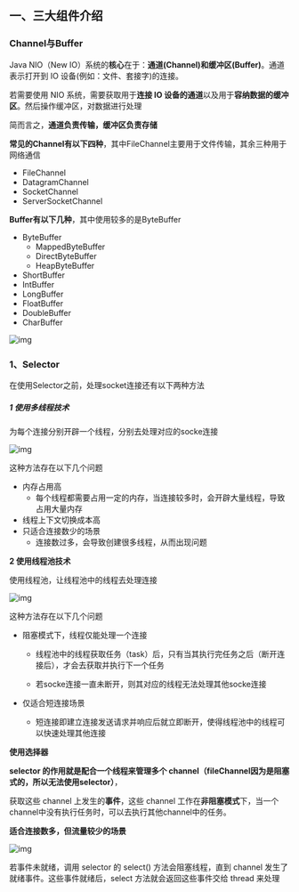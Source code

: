 ## 一、三大组件介绍

### Channel与Buffer

Java NIO（New IO）系统的**核心**在于：**通道(Channel)和缓冲区(Buffer)**。通道表示打开到 IO 设备(例如：文件、套接字)的连接。

若需要使用 NIO 系统，需要获取用于**连接 IO 设备的通道**以及用于**容纳数据的缓冲区**。然后操作缓冲区，对数据进行处理

简而言之，**通道负责传输，缓冲区负责存储**

**常见的Channel有以下四种**，其中FileChannel主要用于文件传输，其余三种用于网络通信

- FileChannel
- DatagramChannel
- SocketChannel
- ServerSocketChannel

**Buffer有以下几种**，其中使用较多的是ByteBuffer

- ByteBuffer
  - MappedByteBuffer
  - DirectByteBuffer
  - HeapByteBuffer
- ShortBuffer
- IntBuffer
- LongBuffer
- FloatBuffer
- DoubleBuffer
- CharBuffer

![img](https://nyimapicture.oss-cn-beijing.aliyuncs.com/img/20210412135510.png)

### 1、Selector 

在使用Selector之前，处理socket连接还有以下两种方法 

##### 1 **使用多线程技术** 

为每个连接分别开辟一个线程，分别去处理对应的socke连接

![img](https://nyimapicture.oss-cn-beijing.aliyuncs.com/img/20210418181918.png)

这种方法存在以下几个问题

* 内存占用高
  * 每个线程都需要占用一定的内存，当连接较多时，会开辟大量线程，导致占用大量内存
* 线程上下文切换成本高
* 只适合连接数少的场景
  * 连接数过多，会导致创建很多线程，从而出现问题

**2 使用线程池技术**

使用线程池，让线程池中的线程去处理连接

![img](https://nyimapicture.oss-cn-beijing.aliyuncs.com/img/20210418181933.png)

这种方法存在以下几个问题

* 阻塞模式下，线程仅能处理一个连接

  * 线程池中的线程获取任务（task）后，只有当其执行完任务之后（断开连接后），才会去获取并执行下一个任务

  * 若socke连接一直未断开，则其对应的线程无法处理其他socke连接

* 仅适合短连接场景

  * 短连接即建立连接发送请求并响应后就立即断开，使得线程池中的线程可以快速处理其他连接

**使用选择器**

**selector 的作用就是配合一个线程来管理多个 channel（fileChannel因为是阻塞式的，所以无法使用selector）**，

获取这些 channel 上发生的**事件**，这些 channel 工作在**非阻塞模式**下，当一个channel中没有执行任务时，可以去执行其他channel中的任务。

**适合连接数多，但流量较少的场景**

![img](https://nyimapicture.oss-cn-beijing.aliyuncs.com/img/20210418181947.png)

若事件未就绪，调用 selector 的 select() 方法会阻塞线程，直到 channel 发生了就绪事件。这些事件就绪后，select 方法就会返回这些事件交给 thread 来处理